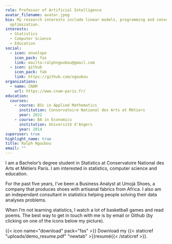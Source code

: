 ```yaml
---
role: Professor of Artificial Intelligence
avatar_filename: avatar.jpeg
bio: My research interests include linear models, programming and convex
  optimization.
interests:
  - Statistics
  - Computer Science
  - Education
social:
  - icon: envelope
    icon_pack: fas
    link: mailto:ralphngoubou@gmail.com
  - icon: github
    icon_pack: fab
    link: https://github.com/ngoubou
organizations:
  - name: CNAM
    url: https://www.cnam-paris.fr/
education:
  courses:
    - course: BSc in Applied Mathematics
      institution: Conservatoire National des Arts et Métiers
      year: 2022
    - course: BA in Economics
      institution: Université d'Angers
      year: 2014
superuser: true
highlight_name: true
title: Ralph Ngoubou
email: ""
---
```

I am a Bachelor’s degree student in Statistics at Conservatoire National des Arts et Métiers Paris. I am interested in statistics, computer science and education.

For the past five years, I’ve been a Business Analyst at Umojà Shoes, a company that produces shoes with artisanal fabrics from Africa. I also am an independant consultant in statistics helping people solving their data analyses problems. 

When I’m not learning statistics, I watch a lot of basketball games and read poems. The best way to get in touch with me is by email or Github (by clicking on one of the icons below my picture).

{{< icon name="download" pack="fas" >}} Download my {{< staticref "uploads/demo_resume.pdf" "newtab" >}}resumé{{< /staticref >}}.